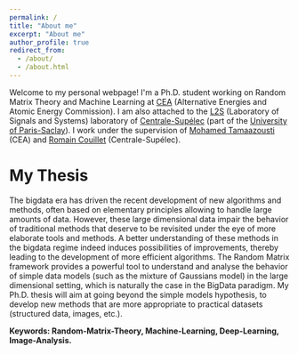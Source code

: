 ```yaml
---
permalink: /
title: "About me"
excerpt: "About me"
author_profile: true
redirect_from: 
  - /about/
  - /about.html
---
```


Welcome to my personal webpage! I'm a Ph.D. student working on Random Matrix Theory and Machine Learning at [CEA](http://www.cea.fr/) (Alternative Energies and Atomic Energy Commission). I am also attached to the [L2S](http://www.l2s.centralesupelec.fr/) (Laboratory of Signals and Systems) laboratory of [Centrale-Supélec](https://www.centralesupelec.fr/) (part of the [University of Paris-Saclay](https://www.universite-paris-saclay.fr/en)). I work under the supervision of [Mohamed Tamaazousti](http://mohamed-tamaazousti.com/) (CEA) and [Romain Couillet](https://romaincouillet.hebfree.org/) (Centrale-Supélec).

My Thesis
======
The bigdata era has driven the recent development of new algorithms and methods, often based on elementary principles allowing to handle large amounts of data. However, these large dimensional data impair the behavior of traditional methods that deserve to be revisited under the eye of more elaborate tools and methods. A better understanding of these methods in the bigdata regime indeed induces possibilities of improvements, thereby leading to the development of more efficient algorithms. The Random Matrix framework provides a powerful tool to understand and analyse the behavior of simple data models (such as the mixture of Gaussians model) in the large dimensional setting, which is naturally the case in the BigData paradigm. My Ph.D. thesis will aim at going beyond the simple models hypothesis, to develop new methods that are more appropriate to practical datasets (structured data, images, etc.). 

**Keywords: Random-Matrix-Theory, Machine-Learning, Deep-Learning, Image-Analysis.**

